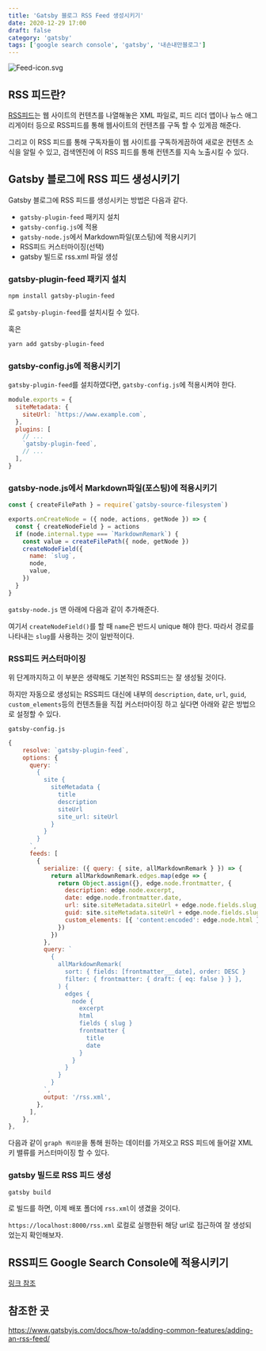 ```yaml
---
title: 'Gatsby 블로그 RSS Feed 생성시키기'
date: 2020-12-29 17:00
draft: false
category: 'gatsby'
tags: ['google search console', 'gatsby', '내손내만블로그']
---
```


![Feed-icon.svg](https://upload.wikimedia.org/wikipedia/commons/thumb/4/43/Feed-icon.svg/300px-Feed-icon.svg.png)

## RSS 피드란?

[RSS피드](https://en.wikipedia.org/wiki/RSS)는 웹 사이트의 컨텐츠를 나열해놓은 XML 파일로, 피드 리더 앱이나 뉴스 애그리게이터 등으로 RSS피드를 통해 웹사이트의 컨텐츠를 구독 할 수 있게끔 해준다.

그리고 이 RSS 피드를 통해 구독자들이 웹 사이트를 구독하게끔하여 새로운 컨텐츠 소식을 알릴 수 있고, 검색엔진에 이 RSS 피드를 통해 컨텐츠를 지속 노출시킬 수 있다.

## Gatsby 블로그에 RSS 피드 생성시키기

Gatsby 블로그에 RSS 피드를 생성시키는 방법은 다음과 같다.

- `gatsby-plugin-feed` 패키지 설치
- `gatsby-config.js`에 적용
- `gatsby-node.js`에서 Markdown파일(포스팅)에 적용시키기
- RSS피드 커스터마이징(선택)
- gatsby 빌드로 rss.xml 파일 생성

### gatsby-plugin-feed 패키지 설치

```bash
npm install gatsby-plugin-feed
```

로 `gatsby-plugin-feed`를 설치시킬 수 있다.

혹은

```bash
yarn add gatsby-plugin-feed
```

### gatsby-config.js에 적용시키기

`gatsby-plugin-feed`를 설치하였다면, `gatsby-config.js`에 적용시켜야 한다.

```js
module.exports = {
  siteMetadata: {
    siteUrl: `https://www.example.com`,
  },
  plugins: [
    // ...
    `gatsby-plugin-feed`,
    // ...
  ],
}
```

### gatsby-node.js에서 Markdown파일(포스팅)에 적용시키기

```js
const { createFilePath } = require(`gatsby-source-filesystem`)

exports.onCreateNode = ({ node, actions, getNode }) => {
  const { createNodeField } = actions
  if (node.internal.type === `MarkdownRemark`) {
    const value = createFilePath({ node, getNode })
    createNodeField({
      name: `slug`,
      node,
      value,
    })
  }
}
```

`gatsby-node.js` 맨 아래에 다음과 같이 추가해준다.

여기서 `createNodeField()`를 할 때 `name`은 반드시 unique 해야 한다. 따라서 경로를 나타내는 `slug`를 사용하는 것이 일반적이다.

### RSS피드 커스터마이징

위 단계까지하고 이 부분은 생략해도 기본적인 RSS피드는 잘 생성될 것이다.

하지만 자동으로 생성되는 RSS피드 대신에 내부의 `description`, `date`, `url`, `guid`, `custom_elements`등의 컨텐츠들을 직접 커스터마이징 하고 싶다면 아래와 같은 방법으로 설정할 수 있다.

`gatsby-config.js`

```js
{
    resolve: `gatsby-plugin-feed`,
    options: {
      query: `
        {
          site {
            siteMetadata {
              title
              description
              siteUrl
              site_url: siteUrl
            }
          }
        }
      `,
      feeds: [
        {
          serialize: ({ query: { site, allMarkdownRemark } }) => {
            return allMarkdownRemark.edges.map(edge => {
              return Object.assign({}, edge.node.frontmatter, {
                description: edge.node.excerpt,
                date: edge.node.frontmatter.date,
                url: site.siteMetadata.siteUrl + edge.node.fields.slug,
                guid: site.siteMetadata.siteUrl + edge.node.fields.slug,
                custom_elements: [{ 'content:encoded': edge.node.html }],
              })
            })
          },
          query: `
            {
              allMarkdownRemark(
                sort: { fields: [frontmatter___date], order: DESC }
                filter: { frontmatter: { draft: { eq: false } } },
              ) {
                edges {
                  node {
                    excerpt
                    html
                    fields { slug }
                    frontmatter {
                      title
                      date
                    }
                  }
                }
              }
            }
          `,
          output: '/rss.xml',
        },
      ],
    },
},
```

다음과 같이 `graph 쿼리문`을 통해 원하는 데이터를 가져오고 RSS 피드에 들어갈 XML 키 밸류를 커스터마이징 할 수 있다.

### gatsby 빌드로 RSS 피드 생성

```bash
gatsby build
```

로 빌드를 하면, 이제 배포 폴더에 `rss.xml`이 생겼을 것이다.

`https://localhost:8000/rss.xml` 로컬로 실행한뒤 해당 url로 접근하여 잘 생성되었는지 확인해보자.

## RSS피드 Google Search Console에 적용시키기

[링크 참조](https://ha-young.github.io/2020/frontend/Google-site%EA%B2%80%EC%83%89%EC%97%94%EC%A7%84%EC%97%90%EB%85%B8%EC%B6%9C%EC%8B%9C%ED%82%A4%EA%B8%B0/2020-12-30-%EC%82%AC%EC%9D%B4%ED%8A%B8%EB%A5%BC-Google-%EA%B2%80%EC%83%89%EC%97%94%EC%A7%84%EC%97%90-%EB%85%B8%EC%B6%9C%EC%8B%9C%ED%82%A4%EA%B8%B0-(SEO-%ED%96%A5%EC%83%81)/#%EC%B6%94%EA%B0%80--rss%EB%A5%BC-google-search-console%EC%97%90-%EB%93%B1%EB%A1%9D%ED%95%98%EA%B8%B0)

## 참조한 곳

https://www.gatsbyjs.com/docs/how-to/adding-common-features/adding-an-rss-feed/
